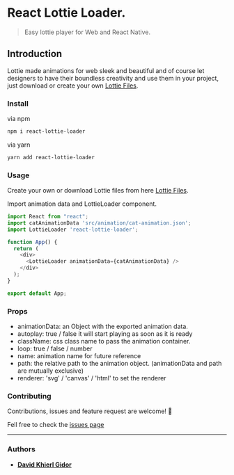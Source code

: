# React Lottie Loader.

> Easy lottie player for Web and React Native.

## Introduction

Lottie made animations for web sleek and beautiful and of course let designers to have their boundless creativity and use them in your project, just download or create your own [Lottie Files](https://lottiefiles.com/).

### Install

via npm

```bash
npm i react-lottie-loader
```

via yarn

```bash
yarn add react-lottie-loader
```

### Usage

Create your own or download Lottie files from here [Lottie Files](https://lottiefiles.com/).

Import animation data and LottieLoader component.

```javascript
import React from "react";
import catAnimationData 'src/animation/cat-animation.json';
import LottieLoader 'react-lottie-loader';

function App() {
  return (
    <div>
      <LottieLoader animationData={catAnimationData} />
    </div>
  );
}

export default App;
```

### Props

- animationData: an Object with the exported animation data.
- autoplay: true / false it will start playing as soon as it is ready
- className: css class name to pass the animation container.
- loop: true / false / number
- name: animation name for future reference
- path: the relative path to the animation object. (animationData and path are mutually exclusive)
- renderer: 'svg' / 'canvas' / 'html' to set the renderer

### Contributing

Contributions, issues and feature request are welcome! 💜

Fell free to check the [issues page](https://github.com/davidkhierl/react-lottie-loader/issues)

---

### Authors

- [**David Khierl Gidor**](https://github.com/davidkhierl)
